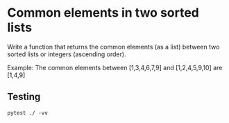 # Common elements in two sorted lists

Write a function that returns the common elements (as a list) between two sorted lists or integers (ascending order).

Example: The common elements between [1,3,4,6,7,9] and [1,2,4,5,9,10] are [1,4,9]


## Testing

```
pytest ./ -vv
```